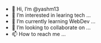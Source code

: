 - 👋 Hi, I’m @yashm13
- 👀 I’m interested in learing tech ...
- 🌱 I’m currently learning WebDev ...
- 💞️ I’m looking to collaborate on ...
- 📫 How to reach me ...

<!---
yashm13/yashm13 is a ✨ special ✨ repository because its `README.md` (this file) appears on your GitHub profile.
You can click the Preview link to take a look at your changes.
--->
